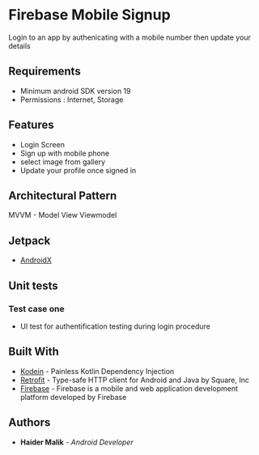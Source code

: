 # Firebase Mobile Signup

Login to an app by authenicating with a mobile number then update your details

## Requirements

 - Minimum android SDK version 19
 - Permissions : Internet, Storage

## Features

 - Login Screen
 - Sign up with mobile phone
 - select image from gallery
 - Update your profile once signed in

## Architectural Pattern

MVVM - Model View Viewmodel

## Jetpack

* [AndroidX](https://developer.android.com/jetpack)

## Unit tests

### Test case one
 - UI test for authentification testing during login procedure
 
## Built With

* [Kodein](https://github.com/Kodein-Framework/Kodein-DI) - Painless Kotlin Dependency Injection
* [Retrofit](https://github.com/square/retrofit) - Type-safe HTTP client for Android and Java by Square, Inc
* [Firebase](https://firebase.google.com/) - Firebase is a mobile and web application development platform developed by Firebase


## Authors

* **Haider Malik** - *Android Developer* 

